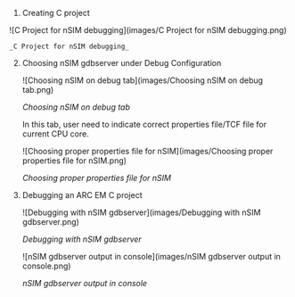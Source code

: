 1. Creating C project
    
  ![C Project for nSIM debugging](images/C Project for nSIM debugging.png)

    _C Project for nSIM debugging_

2. Choosing nSIM gdbserver under Debug Configuration
   
   ![Choosing nSIM on debug tab](images/Choosing nSIM on debug tab.png)
    
   _Choosing nSIM on debug tab_

   In this tab, user need to indicate correct properties file/TCF file for current CPU core. 
   
   ![Choosing proper properties file for nSIM](images/Choosing proper properties file for nSIM.png)
    
   _Choosing proper properties file for nSIM_
3. Debugging an ARC EM C project
   
   ![Debugging with nSIM gdbserver](images/Debugging with nSIM gdbserver.png)
    
   _Debugging with nSIM gdbserver_

   ![nSIM gdbserver output in console](images/nSIM gdbserver output in console.png)
     
   _nSIM gdbserver output in console_